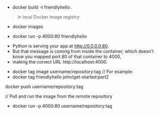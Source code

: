 - docker build -t friendlyhello .

> in local Docker image registry:

- docker images

- docker run -p 4000:80 friendlyhello

> 
- Python is serving your app at http://0.0.0.0:80. 
- But that message is coming from inside the container, which doesn’t know you mapped port 80 of that container to 4000, 
- making the correct URL http://localhost:4000.

>
- docker tag image username/repository:tag
 // For example:
- docker tag friendlyhello john/get-started:part2

docker push username/repository:tag

// Pull and run the image from the remote repository
- docker run -p 4000:80 username/repository:tag